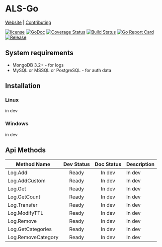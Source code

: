 # ALS-Go
[Website](https://www.riftbit.com) |
[Contributing](https://www.riftbit.com/How-to-Contribute)

[![license](https://img.shields.io/github/license/mashape/apistatus.svg)](LICENSE)
[![GoDoc](http://img.shields.io/badge/go-documentation-blue.svg?style=flat-square)](https://godoc.org/github.com/RiftBit/ALS-Go)
[![Coverage Status](https://coveralls.io/repos/github/RiftBit/ALS-Go/badge.svg?branch=master&v2.3.0)](https://coveralls.io/github/RiftBit/ALS-Go?branch=master)
[![Build Status](https://travis-ci.org/RiftBit/ALS-Go.svg?branch=master)](https://travis-ci.org/RiftBit/ALS-Go)
[![Go Report Card](https://goreportcard.com/badge/github.com/RiftBit/ALS-Go)](https://goreportcard.com/report/github.com/RiftBit/ALS-Go)
[![Release](https://img.shields.io/badge/release-v2.3.7-blue.svg?style=flat)](https://github.com/RiftBit/ALS-Go/releases)

## System requirements 
- MongoDB 3.2+ - for logs
- MySQL or MSSQL or PostgreSQL - for auth data

## Installation
### Linux
in dev

### Windows
in dev

## Api Methods

| Method Name           | Dev Status | Doc Status | Description |
|-----------------------|:----------:|:----------:|-------------|
| Log.Add               |    Ready   |   In dev   |    In dev   |
| Log.AddCustom         |    Ready   |   In dev   |    In dev   |
| Log.Get               |    Ready   |   In dev   |    In dev   |
| Log.GetCount          |    Ready   |   In dev   |    In dev   |
| Log.Transfer          |    Ready   |   In dev   |    In dev   |
| Log.ModifyTTL         |    Ready   |   In dev   |    In dev   |
| Log.Remove            |    Ready   |   In dev   |    In dev   |
| Log.GetCategories     |    Ready   |   In dev   |    In dev   |
| Log.RemoveCategory    |    Ready   |   In dev   |    In dev   |